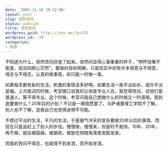 ```yaml
---
date: '2005-11-19 19:32:00'
layout: post
slug: 突然苦闷
status: publish
title: 突然苦闷
wordpress_guid: http://jsms.me/?p=235
wordpress_id: '74'
categories:
- 随感
---
```


不知道为什么，突然苦闷彷徨了起来。突然间显得心事重重的样子，“停杯投箸不能食，拔剑四顾心茫然”。要做的目标明确，只是现实中却有许多得意与不得意，得志与不得志。认真的做事情，却只能一时做一事。


如果每天都有新的生活，刺激的事情该多好啊。如果生活一直平淡如水，或许平淡是福。上次面试的时候，考官随口说我的父母是专业人员，我觉得惊诧，说他们是普通人，算不得专业。这个时候，考官问我自己想做什么的时候又一时语噎。我到底要做什么？20年后的计划？不过是一厢情愿罢了。马萨诸塞理工学院不了解，别人也不了解，连我自己也觉得迷惘不可能。


不想过平淡的生活，平凡的生活，于是傲气冲天的宣告要做20年以后的事情，而现在只是追赶上了别人的步伐。慢慢做，慢慢来，但是时不我待。10年、20年，再不做，就会被超越，被摒弃，被放在阴暗角落里发脏发臭。


而我的苦闷不得志，也就得不到发泄，而开始发泄。

